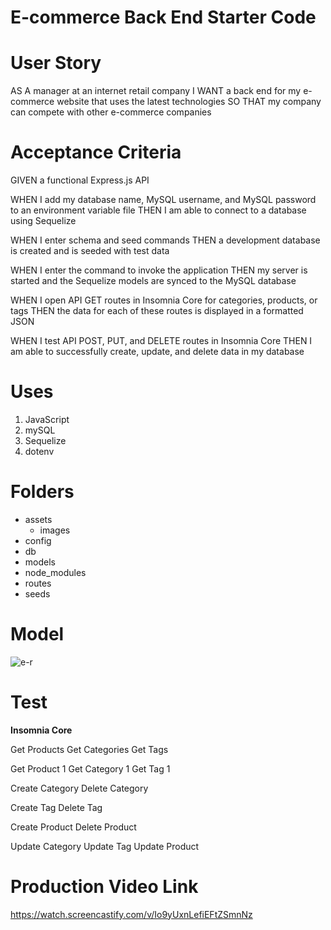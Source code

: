 # E-commerce Back End Starter Code

# User Story

AS A manager at an internet retail company
I WANT a back end for my e-commerce website that uses the latest technologies
SO THAT my company can compete with other e-commerce companies

# Acceptance Criteria

GIVEN a functional Express.js API

WHEN I add my database name, MySQL username, and MySQL password to an environment variable file
THEN I am able to connect to a database using Sequelize

WHEN I enter schema and seed commands
THEN a development database is created and is seeded with test data

WHEN I enter the command to invoke the application
THEN my server is started and the Sequelize models are synced to the MySQL database

WHEN I open API GET routes in Insomnia Core for categories, products, or tags
THEN the data for each of these routes is displayed in a formatted JSON

WHEN I test API POST, PUT, and DELETE routes in Insomnia Core
THEN I am able to successfully create, update, and delete data in my database

# Uses

1. JavaScript
2. mySQL
3. Sequelize
4. dotenv

# Folders

- assets
    - images
- config
- db
- models
- node_modules 
- routes
- seeds

# Model
![e-r](https://user-images.githubusercontent.com/87770976/139596772-281427b6-26ea-41a3-9032-85f7e3dd1e20.png)

# Test

<strong>Insomnia Core</strong>

Get Products
Get Categories
Get Tags

Get Product 1
Get Category 1
Get Tag 1

Create Category
Delete Category

Create Tag
Delete Tag

Create Product
Delete Product

Update Category
Update Tag
Update Product

# Production Video Link
https://watch.screencastify.com/v/Io9yUxnLefiEFtZSmnNz
